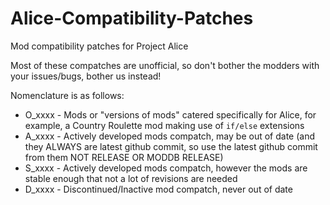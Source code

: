 # Alice-Compatibility-Patches
Mod compatibility patches for Project Alice

Most of these compatches are unofficial, so don't bother the modders with your issues/bugs, bother us instead!

Nomenclature is as follows:

* O_xxxx - Mods or "versions of mods" catered specifically for Alice, for example, a Country Roulette mod making use of `if/else` extensions
* A_xxxx - Actively developed mods compatch, may be out of date (and they ALWAYS are latest github commit, so use the latest github commit from them NOT RELEASE OR MODDB RELEASE)
* S_xxxx - Actively developed mods compatch, however the mods are stable enough that not a lot of revisions are needed
* D_xxxx - Discontinued/Inactive mod compatch, never out of date
